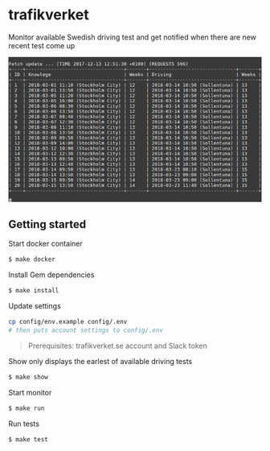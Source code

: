 # trafikverket
Monitor available Swedish driving test and get notified when there are new recent test come up

![screenshot](https://github.com/pipizhang/trafikverket/blob/master/screenshots/01.png)

## Getting started
Start docker container
```bash
$ make docker
```

Install Gem dependencies
```bash
$ make install
```

Update settings
```bash
cp config/env.example config/.env
# then puts account settings to config/.env
```
> Prerequisites: trafikverket.se account and Slack token

Show only displays the earlest of available driving tests
```bash
$ make show
```

Start monitor
```bash
$ make run
```

Run tests
```bash
$ make test
```
